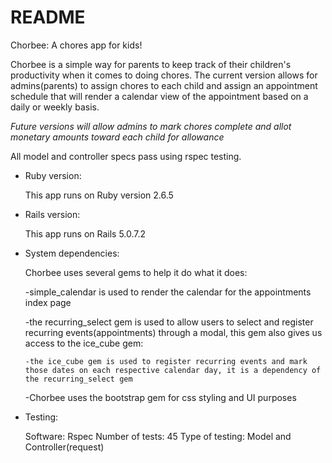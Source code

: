 # README

Chorbee: A chores app for kids!

Chorbee is a simple way for parents to keep track of their children's productivity when it comes to doing chores. The current version allows for admins(parents) to assign chores to each child and assign an appointment schedule that will render a calendar view of the appointment based on a daily or weekly basis.

*Future versions will allow admins to mark chores complete and allot monetary amounts toward each child for allowance*

All model and controller specs pass using rspec testing.

* Ruby version:

  This app runs on Ruby version 2.6.5

* Rails version:

  This app runs on Rails 5.0.7.2

* System dependencies:

  Chorbee uses several gems to help it do what it does:

    -simple_calendar is used to render the calendar for the appointments index page

    -the recurring_select gem is used to allow users to select and register recurring events(appointments) through a modal, this gem also gives us access to the ice_cube gem:

      -the ice_cube gem is used to register recurring events and mark those dates on each respective calendar day, it is a dependency of the recurring_select gem

    -Chorbee uses the bootstrap gem for css styling and UI purposes

* Testing:

  Software: Rspec
  Number of tests: 45
  Type of testing: Model and Controller(request)
